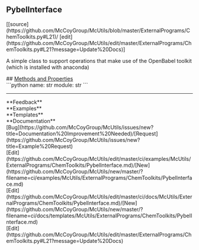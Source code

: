 ## <a id="McUtils.ExternalPrograms.ChemToolkits.PybelInterface">PybelInterface</a> 

<div class="docs-source-link" markdown="1">
[[source](https://github.com/McCoyGroup/McUtils/blob/master/ExternalPrograms/ChemToolkits.py#L21)/
[edit](https://github.com/McCoyGroup/McUtils/edit/master/ExternalPrograms/ChemToolkits.py#L21?message=Update%20Docs)]
</div>

A simple class to support operations that make use of the OpenBabel toolkit (which is installed with anaconda)







<div class="collapsible-section">
 <div class="collapsible-section collapsible-section-header" markdown="1">
## <a class="collapse-link" data-toggle="collapse" href="#methods" markdown="1"> Methods and Properties</a> <a class="float-right" data-toggle="collapse" href="#methods"><i class="fa fa-chevron-down"></i></a>
 </div>
 <div class="collapsible-section collapsible-section-body collapse show" id="methods" markdown="1">
 ```python
name: str
module: str
```

 </div>
</div>












---


<div markdown="1" class="text-secondary">
<div class="container">
  <div class="row">
   <div class="col" markdown="1">
**Feedback**   
</div>
   <div class="col" markdown="1">
**Examples**   
</div>
   <div class="col" markdown="1">
**Templates**   
</div>
   <div class="col" markdown="1">
**Documentation**   
</div>
   <div class="col" markdown="1">
   
</div>
   <div class="col" markdown="1">
   
</div>
   <div class="col" markdown="1">
   
</div>
</div>
  <div class="row">
   <div class="col" markdown="1">
[Bug](https://github.com/McCoyGroup/McUtils/issues/new?title=Documentation%20Improvement%20Needed)/[Request](https://github.com/McCoyGroup/McUtils/issues/new?title=Example%20Request)   
</div>
   <div class="col" markdown="1">
[Edit](https://github.com/McCoyGroup/McUtils/edit/master/ci/examples/McUtils/ExternalPrograms/ChemToolkits/PybelInterface.md)/[New](https://github.com/McCoyGroup/McUtils/new/master/?filename=ci/examples/McUtils/ExternalPrograms/ChemToolkits/PybelInterface.md)   
</div>
   <div class="col" markdown="1">
[Edit](https://github.com/McCoyGroup/McUtils/edit/master/ci/docs/McUtils/ExternalPrograms/ChemToolkits/PybelInterface.md)/[New](https://github.com/McCoyGroup/McUtils/new/master/?filename=ci/docs/templates/McUtils/ExternalPrograms/ChemToolkits/PybelInterface.md)   
</div>
   <div class="col" markdown="1">
[Edit](https://github.com/McCoyGroup/McUtils/edit/master/ExternalPrograms/ChemToolkits.py#L21?message=Update%20Docs)   
</div>
   <div class="col" markdown="1">
   
</div>
   <div class="col" markdown="1">
   
</div>
   <div class="col" markdown="1">
   
</div>
</div>
</div>
</div>